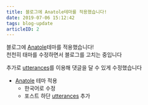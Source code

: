 ```yaml
---
title: 블로그에 Anatole테마를 적용했습니다!
date: 2019-07-06 15:12:42
tags: blog-update
articleID: 2
---
```

  
블로그에 [Anatole](https://github.com/Ben02/hexo-theme-Anatole)테마를 적용했습니다!  
천천히 태마를 수정하면서 블로그를 고치는 중입니다  
  
추가로 [utterances](https://utteranc.es/)를 이용해 댓글을 달 수 있게 수정했습니다  
  
- [Anatole](https://github.com/Ben02/hexo-theme-Anatole) 테마 적용  
  - 한국어로 수정  
  - 포스트 하단 [utterances](https://utteranc.es) 추가  
  